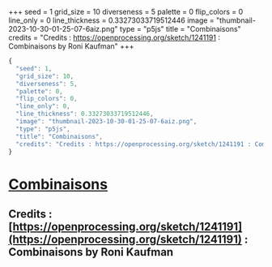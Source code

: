 +++
seed = 1
grid_size = 10
diverseness = 5
palette = 0
flip_colors = 0
line_only = 0
line_thickness = 0.33273033719512446
image = "thumbnail-2023-10-30-01-25-07-6aiz.png"
type = "p5js"
title = "Combinaisons"
credits = "Credits : https://openprocessing.org/sketch/1241191 : Combinaisons by Roni Kaufman"
+++




~~~javascript
{
  "seed": 1,
  "grid_size": 10,
  "diverseness": 5,
  "palette": 0,
  "flip_colors": 0,
  "line_only": 0,
  "line_thickness": 0.33273033719512446,
  "image": "thumbnail-2023-10-30-01-25-07-6aiz.png",
  "type": "p5js",
  "title": "Combinaisons",
  "credits": "Credits : https://openprocessing.org/sketch/1241191 : Combinaisons by Roni Kaufman"
}
~~~



# [Combinaisons](https://openprocessing.org/sketch/2065396)

## Credits : [https://openprocessing.org/sketch/1241191](https://openprocessing.org/sketch/1241191) : Combinaisons by Roni Kaufman 

